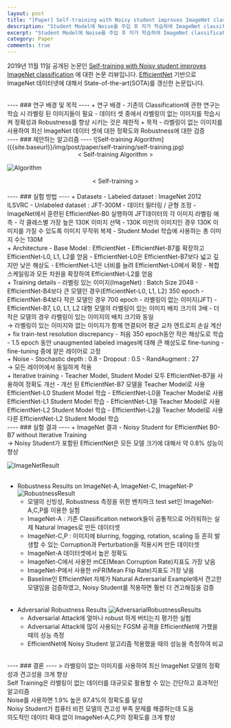 ```yaml
---
layout: post
title: "[Paper] Self-training with Noisy student improves ImageNet classification"
description: "Student Model에 Noise를 주입 후 자가 학습하여 ImageNet classification 성능 향상에 대한 논문 리뷰"
excerpt: "Student Model에 Noise를 주입 후 자가 학습하여 ImageNet classification 성능 향상"
category: Paper
comments: true
---
```


2019년 11월 11일 공개된 논문인 [Self-training with Noisy student improves ImageNet classification](https://arxiv.org/pdf/1911.04252.pdf) 에 대한 논문 리뷰입니다.
[EfficientNet](https://arxiv.org/pdf/1905.11946.pdf) 기반으로 ImageNet 데이터넷에 대해서 State-of-the-art(SOTA)를 갱신한 논문입니다.

<br>
----
### 연구 배경 및 목적 
----
+ 연구 배경
    - 기존의 Classification에 관한 연구는 학습 시 라벨링 된 이미지들이 필요
    - 데이터 셋 중에서 라벨링이 없는 이미지를 학습시켜 정확성과 Robustness를 향상 시키는 것은 제한적
+ 목적
    - 라벨링이 없는 이미지를 사용하여 최신 ImageNet 데이터 셋에 대한 정확도와 Robustness에 대한 검증
    
<br>
----
### 제안하는 알고리즘
----
![Self-training Algorithm]({{site.baseurl}}/img/post/paper/self-training/self-training.jpg) <br>
<div style="text-align: center;">
    < Self-training Algorithm >
</div>

![Algorithm]({{site.baseurl}}/img/post/paper/self-training/self-training-model.png) <br>
<div style="text-align: center;">
    < Self-training >
</div>


<br>
---- 
### 실험 방법
----
+ Datasets
    - Labeled dataset : ImageNet 2012 ILSVRC
    - Unlabeled dataset : JFT-300M
    - 데이터 필터링 / 균형 조정 
    - ImageNet에서 훈련된 EfficientNet-B0 실행하여 JFT데이터의 각 이미지 라벨링 예측
    - 각 클래스별 가장 높은 130K 이미지 선택
    - 130K 미만의 이미지인 경우 130K 이미지를 가질 수 있도록 이미지 무작위 복제
    - Student Model 학습에 사용하는 총 이미지 수는 130M
<br>
+ Architecture
    - Base Model : EfficientNet
    - EfficientNet-B7를 확장하고 EfficientNet-L0, L1, L2를 얻음
    - EfficientNet-L0은 EfficientNet-B7보다 넓고 깊지만 낮은 해상도
    - EfficientNet-L1은 너비를 늘려 EfficientNet-L0에서 확장
    - 복합 스케일링과 모든 차원을 확장하여 EfficientNet-L2를 얻음
<br>    
+ Training details
    - 라벨링 있는 이미지(ImageNet) : Batch Size 2048
        - EfficientNet-B4보다 큰 모델인 경우(EfficientNet-L0, L1, L2) 350 epoch
        - EfficientNet-B4보다 작은 모델인 경우 700 epoch
    - 라벨링이 없는 이미지(JFT)
        - EfficientNet-B7, L0, L1, L2 대형 모델의 라벨링이 있는 이미지 배치 크기의 3배
         - 더 작은 모델의 경우 라벨링이 있는 이미지의 배치 크기와 동일 <br>
         → 라벨링이 있는 이미지와 없는 이미지가 함께 연결되어 평균 교차 엔트로피 손실 계산
<br>          
+ fix train-test resolution discrepancy
    - 처음 350 epoch동안 작은 해상도로 학습
    - 1.5 epoch 동안 unaugmented labeled images에 대해 큰 해상도로 fine-tuning
    - fine-tuning 중에 얕은 레이어로 고정
<br>    
+ Noise
    - Stochastic depth : 0.8
    - Dropout : 0.5
    - RandAugment : 27 <br>
     → 모든 레이어에서 동일하게 적용
<br>     
+ Iterative training
    -  Teacher Model, Student Model 모두 EfficientNet-B7을 사용하여 정확도 개선
    - 개선 된 EfficientNet-B7 모델을 Teacher Model로 사용 EfficientNet-L0 Student Model 학습
    - EfficientNet-L0을 Teacher Model로 사용 EfficientNet-L1 Student Model 학습
    - EfficientNet-L1을 Teacher Model로 사용 EfficientNet-L2 Student Model 학습
    - EfficientNet-L2을 Teacher Model로 사용 다른 EfficientNet-L2 Student Model 학습

<br>
----    
### 실험 결과
---- 
+ ImageNet 결과
    - Noisy Student for EfficientNet B0-B7 without Iterative Training <br>
     → Noisy Student가 포함된 EfficientNet은 모든 모델 크기에 대해서 약 0.8% 성능이 향상
     
![ImageNetResult]({{site.baseurl}}/img/post/paper/self-training/ImageNetResult.png) <br>
<br>
+ Robustness Results on ImageNet-A, ImageNet-C, ImageNet-P
![RobustnessResult]({{site.baseurl}}/img/post/paper/self-training/RobustnessResult.png) <br>
    - 모델의 신빙성, Robustness 측정을 위한 벤치마크 test set인 ImageNet-A,C,P를 이용한 실험
    - ImageNet-A : 기존 Classification network들이 공통적으로 어려워하는 실제 Natural Images로 만든 데이터셋
    - ImageNet-C,P : 이미지에 blurring, fogging, rotation, scaling 등 흔히 발생할 수 있는 Corruption과 Perturbation을 적용시켜 만든 데이터셋
    - ImageNet-A 데이터셋에서 높은 정확도
    - ImageNet-C에서 사용한 mCE(Mean Corruption Rate)지표도 가장 낮음
    - ImageNet-P에서 사용한 mFR(Mean Flip Rate)지표도 가장 낮음
    - Baseline인 EfficientNet 자체가 Natural Adversarial Example에서 견고한 모델임을 검증하였고, 
      Noisy Student를 적용하면 훨씬 더 견고해짐을 검증
<br><br><br>        
+ Adversarial Robustness Results
![AdversarialRobustnessResults]({{site.baseurl}}/img/post/paper/self-training/AbversarialRobustnessResult.png) <br>
    - Adversarial Attack에 얼마나 robust 하게 버티는지 평가한 실험
    - Adversarial Attack에 많이 사용되는 FGSM 공격을 EfficientNet에 가했을 때의 성능 측정
    - EfficientNet에 Noisy Student 알고리즘 적용했을 때의 성능을 측정하여 비교
    

<br>  
----
### 결론
----
> 라벨링이 없는 이미지를 사용하여 최신 ImageNet 모델의 정확성과 견고성을 크게 향상 <br>
  Self Training은 라벨링이 없는 데이터를 대규모로 활용할 수 있는 간단하고 효과적인 알고리즘 <br>
  Noise를 사용하면 1.9% 높은 87.4%의 정확도를 달성 <br>
  Noisy Student가 컴퓨터 비전 모델의 견고성 부족 문제를 해결하는데 도움 <br>
  의도적인 데이터 확대 없이 ImageNet-A,C,P의 정확도를 크게 향상 <br>